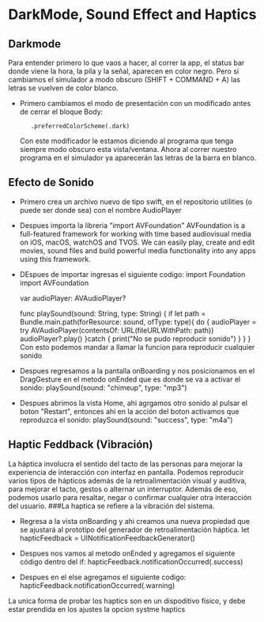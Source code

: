 #  DarkMode, Sound Effect and Haptics

## Darkmode

Para entender primero lo que vaos a hacer, al correr la app, el status bar donde viene la hora, la pila y la señal, aparecen en color negro. Pero si cambiamos el simulador a modo obscuro (SHIFT + COMMAND + A) las letras se vuelven de color blanco.

- Primero cambiamos el modo de presentación con un modificado antes de cerrar el bloque Body:
 
         .preferredColorScheme(.dark)
         
    Con este modificador le estamos diciendo al programa que tenga siempre modo obscuro esta vista/ventana. Ahora al correr nuestro programa en el simulador ya aparecerán las letras de la barra en blanco.
    
## Efecto de Sonido

- Primero crea un archivo nuevo de tipo swift, en el repositorio utilities (o puede ser donde sea) con el nombre AudioPlayer

- Despues importa la libreria "import AVFoundation"
    AVFoundation is a full-featured framework for working with time based audiovisual media on iOS, macOS, watchOS and TVOS. We can easily play, create and edit movies, sound files and build powerful media functionality into any apps using this framework.
    
- DEspues de importar ingresas el siguiente codigo:
    import Foundation
    import AVFoundation

    var audioPlayer: AVAudioPlayer?

    func playSound(sound: String, type: String) {
        if let path = Bundle.main.path(forResource: sound, ofType: type){
            do {
                audioPlayer = try AVAudioPlayer(contentsOf: URL(fileURLWithPath: path))
                audioPlayer?.play()
            }catch {
                print("No se pudo reproducir sonido")
            }
        }
    }
    Con esto podemos mandar a llamar la funcion para reproducir cualquier sonido
    
- Despues regresamos a la pantalla onBoarding y nos posicionamos en el DragGesture en el metodo onEnded que es donde se va a activar el sonido:
                                playSound(sound: "chimeup", type: "mp3")
                                
- Despues abrimos la vista Home, ahi agrgamos otro sonido al pulsar el boton "Restart", entonces ahi en la acción del boton activamos que reproduzca el sonido:
                    playSound(sound: "success", type: "m4a")
                    
## Haptic Feddback (Vibración)

La háptica involucra el sentido del tacto de las personas para mejorar la experiencia de interacción con interfaz en pantalla. Podemos reproducir varios tipos de hápticos además de la retroalimentación visual y auditiva, para mejorar el tacto, gestos o alternar un interruptor. Además de eso, podemos usarlo para resaltar, negar o confirmar cualquier otra interacción del usuario.
###La haptica se refiere a la vibración del sistema.

- Regresa a la vista onBoarding y ahi creamos una nueva propiedad que se ajustará al prototipo del generador de retroalimentación háptica.
                let hapticFeedback = UINotificationFeedbackGenerator()
                
- Despues nos vamos al metodo onEnded y agregamos el siguiente código dentro del if:
                        hapticFeedback.notificationOccurred(.success)
                        
- Despues en el else agregamos el siguiente codigo:
                        hapticFeedback.notificationOccurred(.warning)

La unica forma de probar los haptics son en un dispoditivo físico, y debe estar prendida en los ajustes la opcion systme haptics
